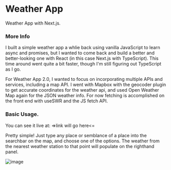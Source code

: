 # Weather App

Weather App with Next.js.

### More Info

I built a simple weather app a whlie back using vanilla JavaScript to learn async and promises, but I wanted to come back and build a better and better-looking one with React (in this case Next.js with TypeScript). This time around went quite a bit faster, though I'm still figuring out TypeScript as I go.

For Weather App 2.0, I wanted to focus on incorporating multiple APIs and services,
including a map API. I went with Mapbox with the geocoder plugin to get accurate coordinates for the weather api, and used Open Weather Map again
for the JSON weather info. For now fetching is accomplished on the front end with useSWR and the JS fetch API.

### Basic Usage.

You can see it live at: =>link will go here<=

Pretty simple! Just type any place or semblance of a place into the searchbar
on the map, and choose one of the options. The weather from the nearest weather station to that point will populate on the righthand panel.

![image]('./weatherappscreenshot.png')
